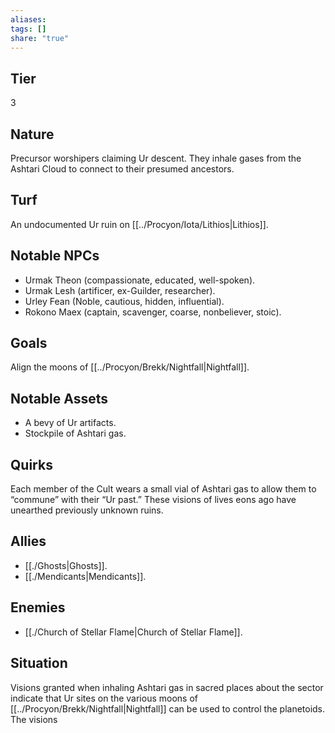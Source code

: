 ```yaml
---
aliases: 
tags: []
share: "true"
---
```

## Tier

3

## Nature

Precursor worshipers claiming Ur descent. They inhale gases from the Ashtari Cloud to connect to their presumed ancestors.

## Turf

An undocumented Ur ruin on [[../Procyon/Iota/Lithios|Lithios]].

## Notable NPCs

- Urmak Theon (compassionate, educated, well-spoken).
- Urmak Lesh (artificer, ex-Guilder, researcher).
- Urley Fean (Noble, cautious, hidden, influential).
- Rokono Maex (captain, scavenger, coarse, nonbeliever, stoic).


## Goals

Align the moons of [[../Procyon/Brekk/Nightfall|Nightfall]].

## Notable Assets

- A bevy of Ur artifacts.
- Stockpile of Ashtari gas.


## Quirks

Each member of the Cult wears a small vial of Ashtari gas to allow them to “commune” with their “Ur past.” These visions of lives eons ago have unearthed previously unknown ruins.

## Allies

- [[./Ghosts|Ghosts]].
- [[./Mendicants|Mendicants]].


## Enemies

- [[./Church of Stellar Flame|Church of Stellar Flame]].


## Situation

Visions granted when inhaling Ashtari gas in sacred places about the sector indicate that Ur sites on the various moons of [[../Procyon/Brekk/Nightfall|Nightfall]] can be used to control the planetoids. The visions
